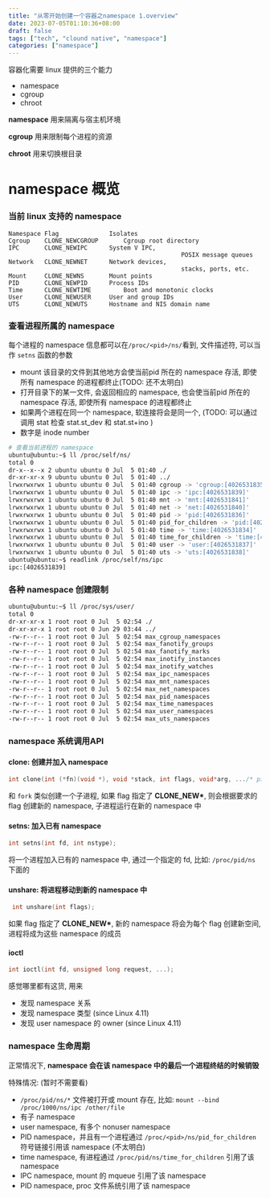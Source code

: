 ```yaml
---
title: "从零开始创建一个容器之namespace 1.overview"
date: 2023-07-05T01:10:36+08:00
draft: false
tags: ["tech", "clound native", "namespace"]
categories: ["namespace"]
---
```


容器化需要 linux 提供的三个能力

- namespace
- cgroup
- chroot

**namespace**     用来隔离与宿主机环境

**cgroup** 			 用来限制每个进程的资源

**chroot** 			 用来切换根目录



# namespace 概览

### 当前 linux 支持的 namespace

```
Namespace Flag              Isolates
Cgroup    CLONE_NEWCGROUP		Cgroup root directory
IPC       CLONE_NEWIPC      System V IPC,
       											POSIX message queues
Network   CLONE_NEWNET     	Network devices,
       											stacks, ports, etc.
Mount     CLONE_NEWNS       Mount points
PID       CLONE_NEWPID      Process IDs
Time      CLONE_NEWTIME			Boot and monotonic clocks
User      CLONE_NEWUSER     User and group IDs
UTS       CLONE_NEWUTS      Hostname and NIS domain name
```



### 查看进程所属的 namespace

每个进程的 namespace 信息都可以在`/proc/<pid>/ns/`看到, 文件描述符, 可以当作 `setns` 函数的参数

- mount 该目录的文件到其他地方会使当前pid 所在的 namespace 存活, 即使所有 namespace 的进程都终止(TODO: 还不太明白)
- 打开目录下的某一文件, 会返回相应的 namespace, 也会使当前pid 所在的 namespace 存活, 即使所有 namespace 的进程都终止
- 如果两个进程在同一个 namespace, 软连接将会是同一个, (TODO: 可以通过调用 stat 检查 stat.st_dev 和 stat.st+ino )
- 数字是 inode number

```bash
# 查看当前进程的 namespace
ubuntu@ubuntu:~$ ll /proc/self/ns/
total 0
dr-x--x--x 2 ubuntu ubuntu 0 Jul  5 01:40 ./
dr-xr-xr-x 9 ubuntu ubuntu 0 Jul  5 01:40 ../
lrwxrwxrwx 1 ubuntu ubuntu 0 Jul  5 01:40 cgroup -> 'cgroup:[4026531835]'
lrwxrwxrwx 1 ubuntu ubuntu 0 Jul  5 01:40 ipc -> 'ipc:[4026531839]'
lrwxrwxrwx 1 ubuntu ubuntu 0 Jul  5 01:40 mnt -> 'mnt:[4026531841]'
lrwxrwxrwx 1 ubuntu ubuntu 0 Jul  5 01:40 net -> 'net:[4026531840]'
lrwxrwxrwx 1 ubuntu ubuntu 0 Jul  5 01:40 pid -> 'pid:[4026531836]'
lrwxrwxrwx 1 ubuntu ubuntu 0 Jul  5 01:40 pid_for_children -> 'pid:[4026531836]'
lrwxrwxrwx 1 ubuntu ubuntu 0 Jul  5 01:40 time -> 'time:[4026531834]'
lrwxrwxrwx 1 ubuntu ubuntu 0 Jul  5 01:40 time_for_children -> 'time:[4026531834]'
lrwxrwxrwx 1 ubuntu ubuntu 0 Jul  5 01:40 user -> 'user:[4026531837]'
lrwxrwxrwx 1 ubuntu ubuntu 0 Jul  5 01:40 uts -> 'uts:[4026531838]'
ubuntu@ubuntu:~$ readlink /proc/self/ns/ipc
ipc:[4026531839]
```

### 各种 namespace 创建限制

```bash
ubuntu@ubuntu:~$ ll /proc/sys/user/
total 0
dr-xr-xr-x 1 root root 0 Jul  5 02:54 ./
dr-xr-xr-x 1 root root 0 Jun 29 03:44 ../
-rw-r--r-- 1 root root 0 Jul  5 02:54 max_cgroup_namespaces
-rw-r--r-- 1 root root 0 Jul  5 02:54 max_fanotify_groups
-rw-r--r-- 1 root root 0 Jul  5 02:54 max_fanotify_marks
-rw-r--r-- 1 root root 0 Jul  5 02:54 max_inotify_instances
-rw-r--r-- 1 root root 0 Jul  5 02:54 max_inotify_watches
-rw-r--r-- 1 root root 0 Jul  5 02:54 max_ipc_namespaces
-rw-r--r-- 1 root root 0 Jul  5 02:54 max_mnt_namespaces
-rw-r--r-- 1 root root 0 Jul  5 02:54 max_net_namespaces
-rw-r--r-- 1 root root 0 Jul  5 02:54 max_pid_namespaces
-rw-r--r-- 1 root root 0 Jul  5 02:54 max_time_namespaces
-rw-r--r-- 1 root root 0 Jul  5 02:54 max_user_namespaces
-rw-r--r-- 1 root root 0 Jul  5 02:54 max_uts_namespaces
```



### namespace 系统调用API

#### clone: 创建并加入 namespace

```c
int clone(int (*fn)(void *), void *stack, int flags, void*arg, .../* pid_t *parent_tid, void *tls, pid_t *child_tid */ );
```

和 `fork` 类似创建一个子进程, 如果 flag 指定了 **CLONE_NEW\***, 则会根据要求的 flag 创建新的 namespace, 子进程运行在新的 namespace 中

#### setns: 加入已有 namespace

```c
int setns(int fd, int nstype);
```

将一个进程加入已有的 namespace 中, 通过一个指定的 fd, 比如: `/proc/pid/ns`下面的

#### unshare: 将进程移动到新的 namespace 中

```c
 int unshare(int flags);
```

如果 flag 指定了 **CLONE_NEW\***, 新的 namespace 将会为每个 flag 创建新空间, 进程将成为这些 namespace 的成员

#### ioctl

```c
int ioctl(int fd, unsigned long request, ...);
```

感觉哪里都有这货, 用来

- 发现 namespace 关系
- 发现 namespace 类型 (since Linux 4.11)
- 发现 user namespace 的 owner (since Linux 4.11)



### namespace 生命周期

正常情况下, **namespace 会在该 namespace 中的最后一个进程终结的时候销毁**

特殊情况: (暂时不需要看)

- `/proc/pid/ns/*` 文件被打开或 mount 存在, 比如: `mount --bind /proc/1000/ns/ipc /other/file`
- 有子 namespace
- user namespace, 有多个 nonuser namespace
- PID namespace，并且有一个进程通过 `/proc/<pid>/ns/pid_for_children` 符号链接引用该 namespace (不太明白)
- time namespace, 有进程通过 `/proc/pid/ns/time_for_children` 引用了该 namespace
- IPC namespace, mount 的 mqueue 引用了该 namespace
- PID namespace, proc 文件系统引用了该 namespace

